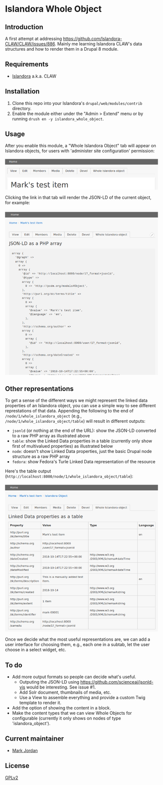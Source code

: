 # Islandora Whole Object

## Introduction

A first attempt at addressing https://github.com/Islandora-CLAW/CLAW/issues/886. Mainly me learning Islandora CLAW's data structures and how to render them in a Drupal 8 module.

## Requirements

* [Islandora](https://github.com/Islandora-CLAW/islandora) a.k.a. CLAW

## Installation

1. Clone this repo into your Islandora's `drupal/web/modules/contrib` directory.
1. Enable the module either under the "Admin > Extend" menu or by running `drush en -y islandora_whole_object`.

## Usage

After you enable this module, a "Whole Islandora Object" tab will appear on Islandora objects, for users with 'administer site configuration' permission:

![Whole object menu tab](docs/menu.png)

Clicking the link in that tab will render the JSON-LD of the current object, for example:

![JSON-LD](docs/jsonld.png)

## Other representations

To get a sense of the different ways we might represent the linked data properties of an Islandora object, you can use a simple way to see different represtations of that data. Appending the following to the end of `/node/1/whole_islandora_object` (e.g., `/node/1/whole_islandora_object/table`) will result in different outputs:

* `jsonld` (or nothing at the end of the URL): show the JSON-LD converted to a raw PHP array as illustrated above
* `table`: show the Linked Data properties in a table (currently only show first of multivalued properties) as illustrated below
* `node`: doesn't show Linked Data properties, just the basic Drupal node structure as a raw PHP array
* `fedora`: show Fedora's Turle Linked Data representation of the resource

Here's the table output (`http://localhost:8000/node/1/whole_islandora_object/table`):

![table output](docs/table.png)

Once we decide what the most useful representations are, we can add a user interface for choosing them, e.g., each one in a subtab, let the user choose in a select widget, etc.

## To do

* Add more output formats so people can decide what's useful.
  * Outputing the JSON-LD using https://github.com/scienceai/jsonld-vis would be interesting. See issue #1.
  * Add Solr document, thumbnails of media, etc.
  * Use a View to assemble everything and provide a custom Twig template to render it.
* Add the option of showing the content in a block.
* Make the content types that we can view Whole Objects for configurable (currently it only shows on nodes of type 'islandora_object').

## Current maintainer

* [Mark Jordan](https://github.com/mjordan)

## License

[GPLv2](http://www.gnu.org/licenses/gpl-2.0.txt)
